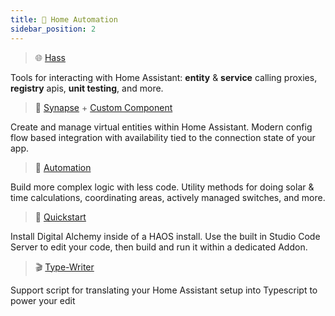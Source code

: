 ```yaml
---
title: 🤖 Home Automation
sidebar_position: 2
---
```


> 🌐 [Hass](/docs/home-automation/hass/)

Tools for interacting with Home Assistant: **entity** & **service** calling proxies, **registry** apis, **unit testing**, and more.

> 🧠 [Synapse](/docs/home-automation/synapse/) + [Custom Component](/docs/home-automation/synapse/extension)

Create and manage virtual entities within Home Assistant. Modern config flow based integration with availability tied to the connection state of your app.

> 🤖 [Automation](/docs/home-automation/automation/)

Build more complex logic with less code. Utility methods for doing solar & time calculations, coordinating areas, actively managed switches, and more.

> 🚀 [Quickstart](/docs/home-automation/quickstart/haos/)

Install Digital Alchemy inside of a HAOS install. Use the built in Studio Code Server to edit your code, then build and run it within a dedicated Addon.

> 🎬 [Type-Writer](/docs/home-automation/hass/setup/type-writer/)

Support script for translating your Home Assistant setup into Typescript to power your edit
